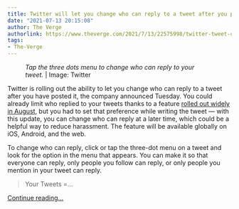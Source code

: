 ```yaml
---
title: Twitter will let you change who can reply to a tweet after you post it
date: "2021-07-13 20:15:08"
author: The Verge
authorlink: https://www.theverge.com/2021/7/13/22575998/twitter-tweet-change-who-can-reply-after-you-post
tags:
- The-Verge
---
```

<figure>
      <img alt="" src="https://cdn.vox-cdn.com/thumbor/wGfEtxGtwBm72U9O_Q9VbcHi6Bc=/53x0:3266x2142/1310x873/cdn.vox-cdn.com/uploads/chorus_image/image/69577773/E6MtvqeUYAIrcdC__1_.0.jpeg" />
        <figcaption><em>Tap the three dots menu to change who can reply to your tweet.</em> | Image: Twitter</figcaption>
    </figure>

  <p id="PFYfpr">Twitter is rolling out the ability to let you change who can reply to a tweet after you have posted it, the company announced Tuesday. You could already limit who replied to your tweets thanks to a feature <a href="https://www.theverge.com/2020/8/11/21362514/twitter-reply-limiting-features-all-users-harassment-rollout-available-now">rolled out widely in August</a>, but you had to set that preference while writing the tweet — with this update, you can change who can reply at a later time, which could be a helpful way to reduce harassment. The feature will be available globally on iOS, Android, and the web.</p>
<p id="MubEhh">To change who can reply, click or tap the three-dot menu on a tweet and look for the option in the menu that appears. You can make it so that everyone can reply, only people you follow can reply, or only people you mention in your tweet can reply.</p>
<div id="wDZK11">
<blockquote class="twitter-tweet">
<p lang="en" dir="ltr">Your Tweets =...</p>
</blockquote>
</div>
  <p>
    <a href="https://www.theverge.com/2021/7/13/22575998/twitter-tweet-change-who-can-reply-after-you-post">Continue reading&hellip;</a>
  </p>